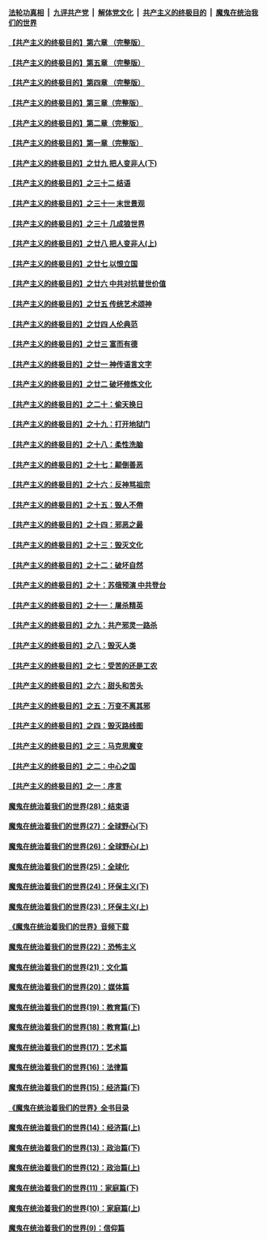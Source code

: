 ####  [法轮功真相](../../../../basic/blob/master/README.md?t=05292201) &nbsp;|&nbsp; [九评共产党](../../../../9ping.md/blob/master/README.md?t=05292201) &nbsp;|&nbsp; [解体党文化](../../../../jtdwh.md/blob/master/README.md?t=05292201)  &nbsp;|&nbsp; [共产主义的终极目的](../../../../gczydzjmd.md/blob/master/README.md?t=05292201) &nbsp;|&nbsp; [魔鬼在统治我们的世界](../../../../mgztzwmdsj.md/blob/master/README.md?t=05292201) 

#### [【共产主义的终极目的】第六章 （完整版）](../pages/nsc422/n11428913.md?t=05292201) 

#### [【共产主义的终极目的】第五章 （完整版）](../pages/nsc422/n11428912.md?t=05292201) 

#### [【共产主义的终极目的】第四章 （完整版）](../pages/nsc422/n11428907.md?t=05292201) 

#### [【共产主义的终极目的】第三章（完整版）](../pages/nsc422/n11428848.md?t=05292201) 

#### [【共产主义的终极目的】第二章（完整版）](../pages/nsc422/n11428831.md?t=05292201) 

#### [【共产主义的终极目的】第一章（完整版）](../pages/nsc422/n11417651.md?t=05292201) 

#### [【共产主义的终极目的】之廿九 把人变非人(下)](../pages/nsc422/n11344140.md?t=05292201) 

#### [【共产主义的终极目的】之三十二 结语](../pages/nsc422/n11360535.md?t=05292201) 

#### [【共产主义的终极目的】之三十一 末世景观](../pages/nsc422/n11351129.md?t=05292201) 

#### [【共产主义的终极目的】之三十 几成狼世界](../pages/nsc422/n11348280.md?t=05292201) 

#### [【共产主义的终极目的】之廿八 把人变非人(上)](../pages/nsc422/n11340492.md?t=05292201) 

#### [【共产主义的终极目的】之廿七 以恨立国](../pages/nsc422/n11336944.md?t=05292201) 

#### [【共产主义的终极目的】之廿六 中共对抗普世价值](../pages/nsc422/n11324785.md?t=05292201) 

#### [【共产主义的终极目的】之廿五 传统艺术颂神](../pages/nsc422/n11296396.md?t=05292201) 

#### [【共产主义的终极目的】之廿四 人伦典范](../pages/nsc422/n11296397.md?t=05292201) 

#### [【共产主义的终极目的】之廿三 富而有德](../pages/nsc422/n11283598.md?t=05292201) 

#### [【共产主义的终极目的】之廿一 神传语言文字](../pages/nsc422/n11263265.md?t=05292201) 

#### [【共产主义的终极目的】之廿二 破坏修炼文化](../pages/nsc422/n11245728.md?t=05292201) 

#### [【共产主义的终极目的】之二十：偷天换日](../pages/nsc422/n11238846.md?t=05292201) 

#### [【共产主义的终极目的】之十九：打开地狱门](../pages/nsc422/n11206376.md?t=05292201) 

#### [【共产主义的终极目的】之十八：柔性洗脑](../pages/nsc422/n11199994.md?t=05292201) 

#### [【共产主义的终极目的】之十七：颠倒善恶](../pages/nsc422/n11179782.md?t=05292201) 

#### [【共产主义的终极目的】之十六：反神骂祖宗](../pages/nsc422/n11166798.md?t=05292201) 

#### [【共产主义的终极目的】之十五：毁人不倦](../pages/nsc422/n11166792.md?t=05292201) 

#### [【共产主义的终极目的】之十四：邪恶之最](../pages/nsc422/n11150249.md?t=05292201) 

#### [【共产主义的终极目的】之十三：毁灭文化](../pages/nsc422/n11135227.md?t=05292201) 

#### [【共产主义的终极目的】之十二：破坏自然](../pages/nsc422/n11135214.md?t=05292201) 

#### [【共产主义的终极目的】之十：苏俄预演 中共登台](../pages/nsc422/n11118424.md?t=05292201) 

#### [【共产主义的终极目的】之十一：屠杀精英](../pages/nsc422/n11118442.md?t=05292201) 

#### [【共产主义的终极目的】之九：共产邪灵一路杀](../pages/nsc422/n11114139.md?t=05292201) 

#### [【共产主义的终极目的】之八：毁灭人类](../pages/nsc422/n11108503.md?t=05292201) 

#### [【共产主义的终极目的】之七：受苦的还是工农](../pages/nsc422/n11101809.md?t=05292201) 

#### [【共产主义的终极目的】之六：甜头和苦头](../pages/nsc422/n11096971.md?t=05292201) 

#### [【共产主义的终极目的】之五：万变不离其邪](../pages/nsc422/n11091285.md?t=05292201) 

#### [【共产主义的终极目的】之四：毁灭路线图](../pages/nsc422/n11086284.md?t=05292201) 

#### [【共产主义的终极目的】之三：马克思魔变](../pages/nsc422/n11061941.md?t=05292201) 

#### [【共产主义的终极目的】之二：中心之国](../pages/nsc422/n11047728.md?t=05292201) 

#### [【共产主义的终极目的】之一：序言](../pages/nsc422/n11086077.md?t=05292201) 

#### [魔鬼在统治着我们的世界(28)：结束语](../pages/nsc422/n10936246.md?t=05292201) 

#### [魔鬼在统治着我们的世界(27)：全球野心(下)](../pages/nsc422/n10928319.md?t=05292201) 

#### [魔鬼在统治着我们的世界(26)：全球野心(上)](../pages/nsc422/n10900318.md?t=05292201) 

#### [魔鬼在统治着我们的世界(25)：全球化](../pages/nsc422/n10788205.md?t=05292201) 

#### [魔鬼在统治着我们的世界(24)：环保主义(下)](../pages/nsc422/n10695307.md?t=05292201) 

#### [魔鬼在统治着我们的世界(23)：环保主义(上)](../pages/nsc422/n10688613.md?t=05292201) 

#### [《魔鬼在统治着我们的世界》音频下载](../pages/nsc422/n10635553.md?t=05292201) 

#### [魔鬼在统治着我们的世界(22)：恐怖主义](../pages/nsc422/n10614727.md?t=05292201) 

#### [魔鬼在统治着我们的世界(21)：文化篇](../pages/nsc422/n10597706.md?t=05292201) 

#### [魔鬼在统治着我们的世界(20)：媒体篇](../pages/nsc422/n10586579.md?t=05292201) 

#### [魔鬼在统治着我们的世界(19)：教育篇(下)](../pages/nsc422/n10564808.md?t=05292201) 

#### [魔鬼在统治着我们的世界(18)：教育篇(上)](../pages/nsc422/n10526970.md?t=05292201) 

#### [魔鬼在统治着我们的世界(17)：艺术篇](../pages/nsc422/n10499093.md?t=05292201) 

#### [魔鬼在统治着我们的世界(16)：法律篇](../pages/nsc422/n10485969.md?t=05292201) 

#### [魔鬼在统治着我们的世界(15)：经济篇(下)](../pages/nsc422/n10469975.md?t=05292201) 

#### [《魔鬼在统治着我们的世界》全书目录](../pages/nsc422/n10464261.md?t=05292201) 

#### [魔鬼在统治着我们的世界(14)：经济篇(上)](../pages/nsc422/n10457370.md?t=05292201) 

#### [魔鬼在统治着我们的世界(13)：政治篇(下)](../pages/nsc422/n10448270.md?t=05292201) 

#### [魔鬼在统治着我们的世界(12)：政治篇(上)](../pages/nsc422/n10444576.md?t=05292201) 

#### [魔鬼在统治着我们的世界(11)：家庭篇(下)](../pages/nsc422/n10440961.md?t=05292201) 

#### [魔鬼在统治着我们的世界(10)：家庭篇(上)](../pages/nsc422/n10435448.md?t=05292201) 

#### [魔鬼在统治着我们的世界(9)：信仰篇](../pages/nsc422/n10432159.md?t=05292201) 

